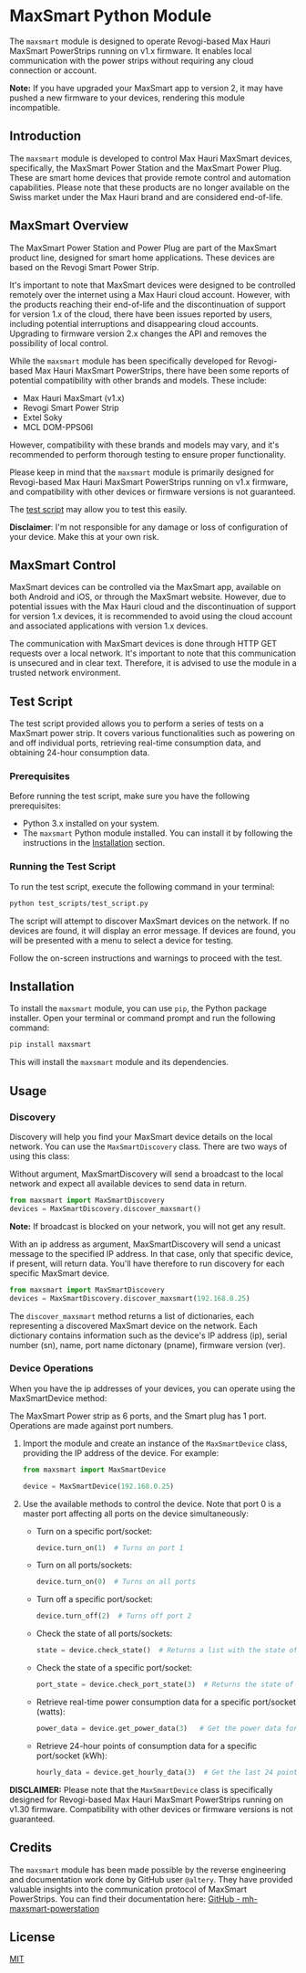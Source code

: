 # MaxSmart Python Module

The `maxsmart` module is designed to operate Revogi-based Max Hauri MaxSmart PowerStrips running on v1.x firmware. It enables local communication with the power strips without requiring any cloud connection or account.

**Note:** If you have upgraded your MaxSmart app to version 2, it may have pushed a new firmware to your devices, rendering this module incompatible.

## Introduction

The `maxsmart` module is developed to control Max Hauri MaxSmart devices, specifically, the MaxSmart Power Station and the MaxSmart Power Plug. These are smart home devices that provide remote control and automation capabilities. Please note that these products are no longer available on the Swiss market under the Max Hauri brand and are considered end-of-life.

## MaxSmart Overview

The MaxSmart Power Station and Power Plug are part of the MaxSmart product line, designed for smart home applications. These devices are based on the Revogi Smart Power Strip.

It's important to note that MaxSmart devices were designed to be controlled remotely over the internet using a Max Hauri cloud account. However, with the products reaching their end-of-life and the discontinuation of support for version 1.x of the cloud, there have been issues reported by users, including potential interruptions and disappearing cloud accounts. Upgrading to firmware version 2.x changes the API and removes the possibility of local control.

While the `maxsmart` module has been specifically developed for Revogi-based Max Hauri MaxSmart PowerStrips, there have been some reports of potential compatibility with other brands and models. These include:

- Max Hauri MaxSmart (v1.x)
- Revogi Smart Power Strip
- Extel Soky
- MCL DOM-PPS06I

However, compatibility with these brands and models may vary, and it's recommended to perform thorough testing to ensure proper functionality.

Please keep in mind that the `maxsmart` module is primarily designed for Revogi-based Max Hauri MaxSmart PowerStrips running on v1.x firmware, and compatibility with other devices or firmware versions is not guaranteed.

The [test script](#test-script) may allow you to test this easily. 

**Disclaimer**: I'm not responsible for any damage or loss of configuration of your device. Make this at your own risk.

## MaxSmart Control

MaxSmart devices can be controlled via the MaxSmart app, available on both Android and iOS, or through the MaxSmart website. However, due to potential issues with the Max Hauri cloud and the discontinuation of support for version 1.x devices, it is recommended to avoid using the cloud account and associated applications with version 1.x devices.

The communication with MaxSmart devices is done through HTTP GET requests over a local network. It's important to note that this communication is unsecured and in clear text. Therefore, it is advised to use the module in a trusted network environment.

## Test Script

The test script provided allows you to perform a series of tests on a MaxSmart power strip. It covers various functionalities such as powering on and off individual ports, retrieving real-time consumption data, and obtaining 24-hour consumption data.

### Prerequisites

Before running the test script, make sure you have the following prerequisites:

- Python 3.x installed on your system.
- The `maxsmart` Python module installed. You can install it by following the instructions in the [Installation](#installation) section.

### Running the Test Script

To run the test script, execute the following command in your terminal:

```bash
python test_scripts/test_script.py
```

The script will attempt to discover MaxSmart devices on the network. If no devices are found, it will display an error message. If devices are found, you will be presented with a menu to select a device for testing.

Follow the on-screen instructions and warnings to proceed with the test.

## Installation

To install the `maxsmart` module, you can use `pip`, the Python package installer. Open your terminal or command prompt and run the following command:

```bash
pip install maxsmart
```
This will install the `maxsmart` module and its dependencies.

## Usage

### Discovery 

Discovery will help you find your MaxSmart device details on the local network. You can use the `MaxSmartDiscovery` class. There are two ways of using this class: 

Without argument, MaxSmartDiscovery will send a broadcast to the local network and expect all available devices to send data in return.

```python
from maxsmart import MaxSmartDiscovery
devices = MaxSmartDiscovery.discover_maxsmart()
```

**Note:** If broadcast is blocked on your network, you will not get any result.

With an ip address as argument, MaxSmartDiscovery will send a unicast message to the specified IP address. In that case, only that specific device, if present, will return data. You'll have therefore to run discovery for each specific MaxSmart device.

```python
from maxsmart import MaxSmartDiscovery
devices = MaxSmartDiscovery.discover_maxsmart(192.168.0.25)
```

The `discover_maxsmart` method returns a list of dictionaries, each representing a discovered MaxSmart device on the network. Each dictionary contains information such as the device's IP address (ip), serial number (sn), name, port name dictonary (pname), firmware version (ver).

### Device Operations

When you have the ip addresses of your devices, you can operate using the MaxSmartDevice method:

The MaxSmart Power strip as 6 ports, and the Smart plug has 1 port. Operations are made against port numbers.

1. Import the module and create an instance of the `MaxSmartDevice` class, providing the IP address of the device. For example:

   ```python
   from maxsmart import MaxSmartDevice

   device = MaxSmartDevice(192.168.0.25)
   ```

2. Use the available methods to control the device. Note that port 0 is a master port affecting all ports on the device simultaneously:

   - Turn on a specific port/socket:
     ```python
     device.turn_on(1)  # Turns on port 1
     ```

   - Turn on all ports/sockets:
     ```python
     device.turn_on(0)  # Turns on all ports
     ```

   - Turn off a specific port/socket:
     ```python
     device.turn_off(2)  # Turns off port 2
     ```

   - Check the state of all ports/sockets:
     ```python
     state = device.check_state()  # Returns a list with the state of each port
     ```

   - Check the state of a specific port/socket:
     ```python
     port_state = device.check_port_state(3)  # Returns the state of port 3
     ```

   - Retrieve real-time power consumption data for a specific port/socket (watts):
     ```python
     power_data = device.get_power_data(3)   # Get the power data for the specified port
     ```

   - Retrieve 24-hour points of consumption data for a specific port/socket (kWh):
     ```python
     hourly_data = device.get_hourly_data(3)  # Get the last 24 points of hourly consumption data for the specified port
     ```

**DISCLAIMER:** Please note that the `MaxSmartDevice` class is specifically designed for Revogi-based Max Hauri MaxSmart PowerStrips running on v1.30 firmware. Compatibility with other devices or firmware versions is not guaranteed.

## Credits

The `maxsmart` module has been made possible by the reverse engineering and documentation work done by GitHub user `@altery`. They have provided valuable insights into the communication protocol of MaxSmart PowerStrips. You can find their documentation here: [GitHub - mh-maxsmart-powerstation](https://github.com/altery/mh-maxsmart-powerstation)

## License

[MIT](LICENSE)
